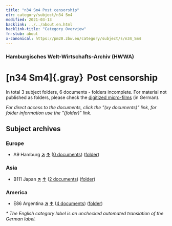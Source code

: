 ```yaml
---
title: "n34 Sm4 Post censorship"
etr: category/subject/n34 Sm4
modified: 2021-03-13
backlink: ../../about.en.html
backlink-title: "Category Overview"
fn-stub: about
x-canonical: https://pm20.zbw.eu/category/subject/s/n34_Sm4
---
```


### Hamburgisches Welt-Wirtschafts-Archiv (HWWA)
# [n34 Sm4]{.gray}&#8201; Post censorship&#160; 





In total 3 subject folders, 6 documents - folders incomplete.
For material not published as folders, please check the [digitized micro-films](/film/h1_sh.de.html) (in German).

_For direct access to the documents, click the "(xy documents)" link, for folder information use the "(folder)" link._

## Subject archives



### Europe

- A9 Hamburg [**&nearr;**](../../../geo/i/140905/about.en.html "Hamburg (all folders)") [**&uarr;**](../../../geo/about.en.html#A9 "Country category system") (<a href="https://pm20.zbw.eu/dfgview/sh/140905,145666" title="about: Hamburg : Post censorship" target="_blank">0 documents</a>) ([folder](../../../../folder/sh/1409xx/140905/1456xx/145666/about.en.html))

### Asia

- B111 Japan [**&nearr;**](../../../geo/i/141272/about.en.html "Japan (all folders)") [**&uarr;**](../../../geo/about.en.html#B111 "Country category system") (<a href="https://pm20.zbw.eu/dfgview/sh/141272,145666" title="about: Japan : Post censorship" target="_blank">2 documents</a>) ([folder](../../../../folder/sh/1412xx/141272/1456xx/145666/about.en.html))

### America

- E86 Argentina [**&nearr;**](../../../geo/i/141692/about.en.html "Argentina (all folders)") [**&uarr;**](../../../geo/about.en.html#E86 "Country category system") (<a href="https://pm20.zbw.eu/dfgview/sh/141692,145666" title="about: Argentina : Post censorship" target="_blank">4 documents</a>) ([folder](../../../../folder/sh/1416xx/141692/1456xx/145666/about.en.html))


_* The English category label is an unchecked automated translation of the German label._

